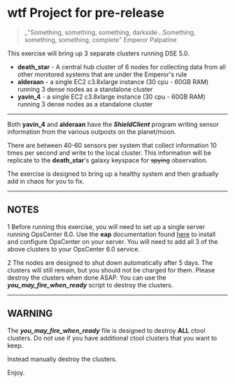 # wtf Project for pre-release

> _"Something, something, something, darkside...Something, something, something, complete"
	Emperor Palpatine
	
This exercise will bring up 3 separate clusters running DSE 5.0.

* **death\_star** - A central hub cluster of 6 nodes for collecting data from all other monitored systems that are under the Emperor's rule
* **alderaan** - a single EC2 c3.8xlarge instance (30 cpu - 60GB RAM) running 3 dense nodes as a standalone cluster
* **yavin\_4** - a single EC2 c3.8xlarge instance (30 cpu - 60GB RAM) running 3 dense nodes as a standalone cluster

* * *

Both **yavin\_4** and **alderaan** have the _**ShieldClient**_ program writing sensor information from the various outposts on the planet/moon.

There are between 40-60 sensors per system that collect information 10 times per second and write to the local cluster. 
This information will be replicate to the **death\_star**'s galaxy keyspace for <s>spying</s> observation.

The exercise is designed to bring up a healthy system and then gradually add in chaos for you to fix.

* * *

## NOTES

1 Before running this exercise, you will need to set up a single server running OpsCenter 6.0. Use the **eap** documentation found [here](http://eap.datastax.com/phpbb/viewforum.php?f=13) to install and configure OpsCenter on your server. You will need to add all 3 of the above clusters to your OpsCenter 6.0 service.

2 The nodes are designed to shut down automatically after 5 days. The clusters will still remain, but you should not be charged for them. Please destroy the clusters when done ASAP. You can use the _**you_may_fire_when_ready**_ script to destroy the clusters.

* * *

## WARNING

The _**you_may_fire_when_ready**_ file is designed to destroy **ALL** ctool clusters. Do not use if you have additional ctool clusters that you want to keep.

Instead manually destroy the clusters.

Enjoy.
